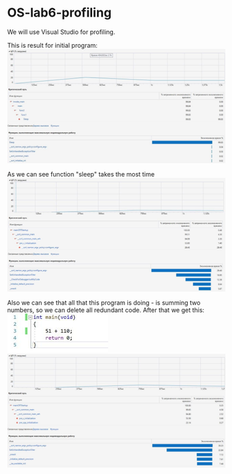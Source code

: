 # OS-lab6-profiling

We will use Visual Studio for profiling.

This is result for initial program:
![prof-1](./img/prof_1.jpg)

As we can see function "sleep" takes the most time
![prof-2](./img/prof_2.jpg)

Also we can see that all that this program is doing - is summing two numbers, so we can delete all redundant code. After that we get this:
![code-3](./img/code_3.jpg)
![prof-3](./img/prof_3.jpg)

